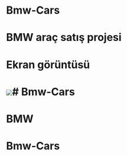 # Bmw-Cars

# BMW araç satış projesi

# Ekran görüntüsü


# ![](bmw.gif)# Bmw-Cars
# BMW
# Bmw-Cars
